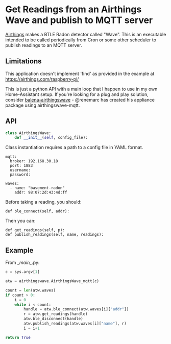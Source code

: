 # Get Readings from an Airthings Wave and publish to MQTT server

[Airthings](http://airthings.com) makes a BTLE Radon detector called "Wave". This is an executable intended to be called periodically from Cron or some other scheduler to publish readings to an MQTT server.

## Limitations

This application doesn't implement 'find' as provided in the example at https://airthings.com/raspberry-pi/

This is just a python API with a main loop that I happen to use in my own Home-Assistant setup. If you're looking for a plug and play solution, consider [balena-airthingswave](https://github.com/renemarc/balena-airthingswave) - @renemarc has created his appliance package using airthingswave-mqtt.

## API

```Python
class AirthingsWave:
    def __init__(self, config_file):
```

Class instantiation requires a path to a config file in YAML format.

```
mqtt:
  broker: 192.168.30.18
  port: 1883
  username: 
  password: 

waves:
  - name: "basement-radon"
    addr: 98:07:2d:43:4d:ff
```

Before taking a reading, you should:

```
def ble_connect(self, addr):
```

Then you can:

```
def get_readings(self, p):
def publish_readings(self, name, readings):
```

## Example

From \__main\__.py:
```python
c = sys.argv[1]

atw = airthingswave.AirthingsWave_mqtt(c)

count = len(atw.waves)
if count > 0:
    i = 0
    while i < count:
        handle = atw.ble_connect(atw.waves[i]["addr"])
        r = atw.get_readings(handle)
        atw.ble_disconnect(handle)
        atw.publish_readings(atw.waves[i]["name"], r)
        i = i+1

return True
```

